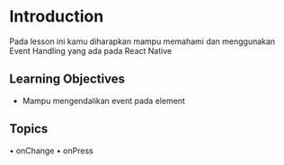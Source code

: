 # Introduction

Pada lesson ini kamu diharapkan mampu memahami dan menggunakan Event Handling yang ada pada React Native

## Learning Objectives

- Mampu mengendalikan event pada element

## Topics

• onChange
• onPress

